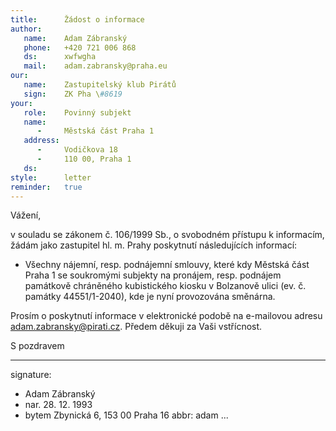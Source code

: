 ```yaml
---
title:      Žádost o informace
author:
   name:    Adam Zábranský
   phone:   +420 721 006 868
   ds:      xwfwgha
   mail:    adam.zabransky@praha.eu
our:
   name:    Zastupitelský klub Pirátů
   sign:    ZK Pha \#8619
your:
   role:    Povinný subjekt
   name:    
      -     Městská část Praha 1
   address:
      -     Vodičkova 18
      -     110 00, Praha 1
   ds:      
style:      letter
reminder:   true
---
```


Vážení,

v souladu se zákonem č. 106/1999 Sb., o svobodném přístupu k informacím, žádám jako zastupitel hl. m. Prahy poskytnutí následujících informací: 

* Všechny nájemní, resp. podnájemní smlouvy, které kdy Městská část Praha 1 se soukromými subjekty na pronájem, resp. podnájem památkově chráněného kubistického kiosku v Bolzanově ulici (ev. č. památky 44551/1-2040), kde je nyní provozována směnárna. 

Prosím o poskytnutí informace v elektronické podobě na e-mailovou adresu adam.zabransky@pirati.cz. Předem děkuji za Vaši vstřícnost.

S pozdravem

---
signature:
  - Adam Zábranský
  - nar. 28. 12. 1993
  - bytem Zbynická 6, 153 00 Praha 16
abbr:       adam
...
